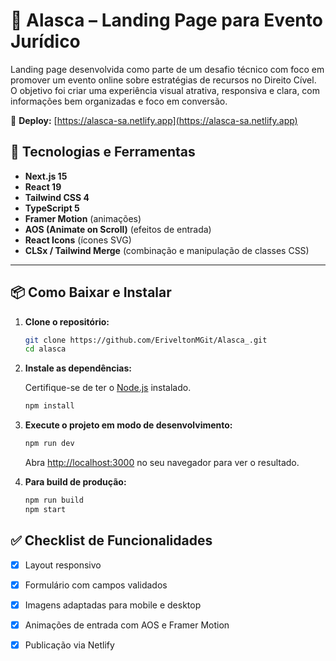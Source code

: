 # 🧊 Alasca – Landing Page para Evento Jurídico

Landing page desenvolvida como parte de um desafio técnico com foco em promover um evento online sobre estratégias de recursos no Direito Cível. O objetivo foi criar uma experiência visual atrativa, responsiva e clara, com informações bem organizadas e foco em conversão.

🔗 **Deploy:** [https://alasca-sa.netlify.app](https://alasca-sa.netlify.app)

## 🚀 Tecnologias e Ferramentas

- **Next.js 15**
- **React 19**
- **Tailwind CSS 4**
- **TypeScript 5**
- **Framer Motion** (animações)
- **AOS (Animate on Scroll)** (efeitos de entrada)
- **React Icons** (ícones SVG)
- **CLSx / Tailwind Merge** (combinação e manipulação de classes CSS)

---

## 📦 Como Baixar e Instalar

1. **Clone o repositório:**

    ```bash
    git clone https://github.com/EriveltonMGit/Alasca_.git
    cd alasca
    ```

2. **Instale as dependências:**

    Certifique-se de ter o [Node.js](https://nodejs.org/) instalado.

    ```bash
    npm install
    ```

3. **Execute o projeto em modo de desenvolvimento:**

    ```bash
    npm run dev
    ```

    Abra [http://localhost:3000](http://localhost:3000) no seu navegador para ver o resultado.

4. **Para build de produção:**

    ```bash
    npm run build
    npm start
    ```


## ✅ Checklist de Funcionalidades

- [x] Layout responsivo
- [x] Formulário com campos validados
- [x] Imagens adaptadas para mobile e desktop
- [x] Animações de entrada com AOS e Framer Motion
- [x] Publicação via Netlify

